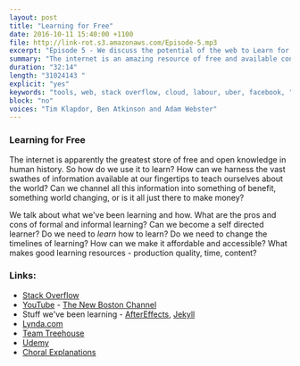 ```yaml
---
layout: post
title: "Learning for Free"
date: 2016-10-11 15:40:00 +1100
file: http://link-rot.s3.amazonaws.com/Episode-5.mp3
excerpt: "Episode 5 - We discuss the potential of the web to Learn for free"
summary: "The internet is an amazing resource of free and available content - so how can we utilise that to learn?"
duration: "32:14" 
length: "31024143 "
explicit: "yes" 
keywords: "tools, web, stack overflow, cloud, labour, uber, facebook, "
block: "no" 
voices: "Tim Klapdor, Ben Atkinson and Adam Webster"
---
```


### Learning for Free

The internet is apparently the greatest store of free and open knowledge in human history. So how do we use it to learn? How can we harness the vast swathes of information available at our fingertips to teach ourselves about the world? Can we channel all this information into something of benefit, something world changing, or is it all just there to make money? 

We talk about what we've been learning and how. What are the pros and cons of formal and informal learning? Can we become a self directed learner? Do we need to *learn* how to learn? Do we need to change the timelines of learning? How can we make it affordable and accessible? What makes good learning resources - production quality, time, content?

### Links: 

- [Stack Overflow](http://stackoverflow.com/)
- [YouTube](https://www.youtube.com/) - [The New Boston Channel](https://www.youtube.com/user/thenewboston)
- Stuff we've been learning - [AfterEffects](http://www.adobe.com/products/aftereffects.html), [Jekyll](https://jekyllrb.com/)
- [Lynda.com](https://www.lynda.com/)
- [Team Treehouse](https://teamtreehouse.com/)
- [Udemy](https://www.udemy.com/)
- [Choral Explanations](https://hapgood.us/2016/05/13/choral-explanations/)